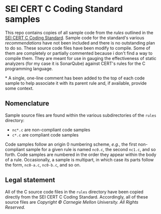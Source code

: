 # SEI CERT C Coding Standard samples

This repo contains copies of all sample code from the _rules_ outlined in the [SEI CERT C Coding Standard](https://wiki.sei.cmu.edu/confluence/display/c/SEI+CERT+C+Coding+Standard). Sample code for the standard's various _recommendations_ have not been included and there is no outstanding plan to do so. These source code files have been modify to compile. Some of them are completely or partially commented because i don't find a way to compile them. They are meant for use in gauging the effectiveness of static analyzers (for my case it is SonarQube) against CERT's rules for the C programming language.

\* A single, one-line comment has been added to the top of each code sample to help associate it with its parent rule and, if available, provide some context.

## Nomenclature

Sample source files are found within the various subdirectories of the `rules` directory:

* `nc*.c` are non-compliant code samples
* `c*.c` are compliant code samples

Code samples follow an origin 0 numbering scheme, _e.g._, the first non-compliant sample for a given rule is named `nc0.c`, the second `nc1.c`, and so forth. Code samples are numbered in the order they appear within the body of a rule. Occasionally, a sample is multipart, in which case its parts follow the form, `nc0-a.c`, `nc0-b.c`, and so on.

## Legal statement

All of the C source code files in the `rules` directory have been copied directly from the SEI CERT C Coding Standard. Accordingly, all of these source files are _Copyright © Carnegie Mellon University. All Rights Reserved._
